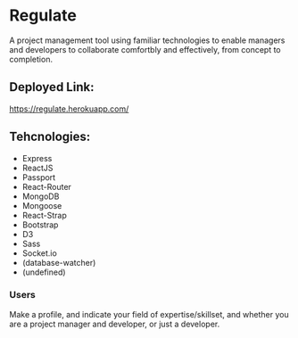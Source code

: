 # Regulate
A project management tool using familiar technologies to enable managers and developers to collaborate comfortbly and effectively, from concept to completion.

## Deployed Link:
https://regulate.herokuapp.com/

## Tehcnologies:
* Express
* ReactJS
* Passport
* React-Router
* MongoDB
* Mongoose
* React-Strap
* Bootstrap
* D3
* Sass
* Socket.io
* (database-watcher)
* (undefined)

### Users
Make a profile, and indicate your field of expertise/skillset, and whether you are a project manager and developer, or just a developer.
